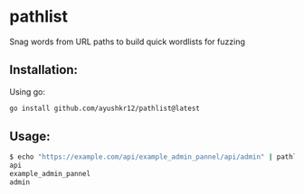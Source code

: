 # pathlist
Snag words from URL paths to build quick wordlists for fuzzing

## Installation:

Using go:

```sh
go install github.com/ayushkr12/pathlist@latest
```

## Usage:

```sh
$ echo "https://example.com/api/example_admin_pannel/api/admin" | pathlist
api
example_admin_pannel
admin
```
